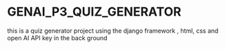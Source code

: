 # GENAI_P3_QUIZ_GENERATOR
this is a quiz generator project using the django framework , html, css and open AI API key in the back ground
